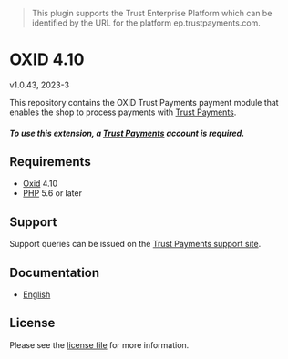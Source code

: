 > This plugin supports the Trust Enterprise Platform which can be identified by the URL for the platform ep.trustpayments.com.

# OXID 4.10

v1.0.43, 2023-3

This repository contains the OXID  Trust Payments payment module that enables the shop to process payments with [Trust Payments](https://www.trustpayments.com/).

##### To use this extension, a [Trust Payments](https://ep.trustpayments.com/user/signup)  account is required.

## Requirements

* [Oxid](https://www.oxid-esales.com/) 4.10
* [PHP](http://php.net/) 5.6 or later

## Support

Support queries can be issued on the [Trust Payments support site](https://www.trustpayments.com/contact-us/).

## Documentation

* [English](https://plugin-documentation.ep.trustpayments.com/TrustPayments/oxid-4.10/1.0.43/docs/en/documentation.html)

## License

Please see the [license file](https://github.com/TrustPayments/oxid-4.10/blob/1.0.43/LICENSE) for more information.